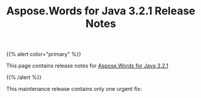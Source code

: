 ﻿---
title: Aspose.Words for Java 3.2.1 Release Notes
articleTitle: Aspose.Words for Java 3.2.1 Release Notes
linktitle: Aspose.Words for Java 3.2.1 Release Notes
description: "Aspose.Words for Java 3.2.1 Release Notes – learn about the latest updates and fixes."
type: docs
weight: 20
url: /java/aspose-words-for-java-3-2-1-release-notes/
---

{{% alert color="primary" %}} 

This page contains release notes for [Aspose.Words for Java 3.2.1](https://downloads.aspose.com/words/java/new-releases/aspose.words-for-java-3.2.1/)

{{% /alert %}} 

This maintenance release contains only one urgent fix:
